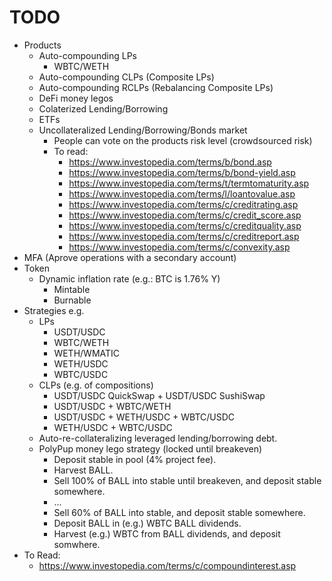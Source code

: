 # TODO

- Products
  - Auto-compounding LPs
    - WBTC/WETH
  - Auto-compounding CLPs (Composite LPs)
  - Auto-compounding RCLPs (Rebalancing Composite LPs)
  - DeFi money legos
  - Colaterized Lending/Borrowing
  - ETFs
  - Uncollateralized Lending/Borrowing/Bonds market
    - People can vote on the products risk level (crowdsourced risk)
    - To read:
      - https://www.investopedia.com/terms/b/bond.asp
      - https://www.investopedia.com/terms/b/bond-yield.asp
      - https://www.investopedia.com/terms/t/termtomaturity.asp
      - https://www.investopedia.com/terms/l/loantovalue.asp
      - https://www.investopedia.com/terms/c/creditrating.asp
      - https://www.investopedia.com/terms/c/credit_score.asp
      - https://www.investopedia.com/terms/c/creditquality.asp
      - https://www.investopedia.com/terms/c/creditreport.asp
      - https://www.investopedia.com/terms/c/convexity.asp
- MFA (Aprove operations with a secondary account)
- Token
  - Dynamic inflation rate (e.g.: BTC is 1.76% Y)
    - Mintable
    - Burnable
- Strategies e.g.
  - LPs
    - USDT/USDC
    - WBTC/WETH
    - WETH/WMATIC
    - WETH/USDC
    - WBTC/USDC
  - CLPs (e.g. of compositions)
    - USDT/USDC QuickSwap + USDT/USDC SushiSwap
    - USDT/USDC + WBTC/WETH
    - USDT/USDC + WETH/USDC + WBTC/USDC
    - WETH/USDC + WBTC/USDC
  - Auto-re-collateralizing leveraged lending/borrowing debt.
  - PolyPup money lego strategy (locked until breakeven)
    - Deposit stable in pool (4% project fee).
    - Harvest BALL.
    - Sell 100% of BALL into stable until breakeven, and deposit stable somewhere.
    - ...
    - Sell 60% of BALL into stable, and deposit stable somewhere.
    - Deposit BALL in (e.g.) WBTC BALL dividends.
    - Harvest (e.g.) WBTC from BALL dividends, and deposit somwhere.
- To Read:
  - https://www.investopedia.com/terms/c/compoundinterest.asp
